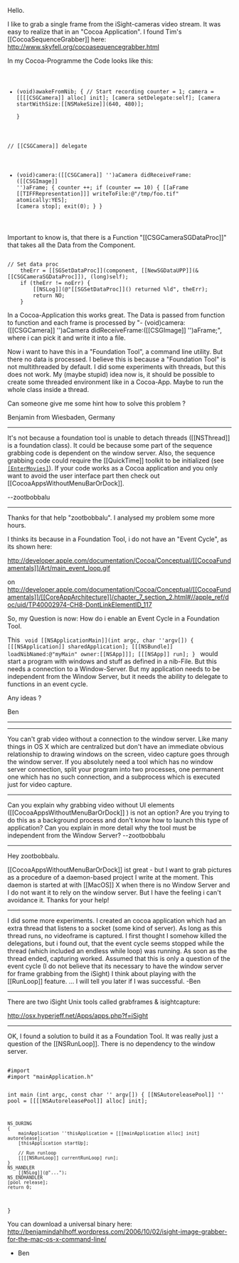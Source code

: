 

Hello.

I like to grab a single frame from the iSight-cameras video stream.
It was easy to realize that in an "Cocoa Application". I found Tim's [[CocoaSequenceGrabber]] here:
http://www.skyfell.org/cocoasequencegrabber.html

In my Cocoa-Programme the Code looks like this:
<code>
- (void)awakeFromNib;
{
	// Start recording
	counter = 1;
	camera = [[[[CSGCamera]] alloc] init];
	[camera setDelegate:self];
	[camera startWithSize:[[NSMakeSize]](640, 480)];	
}

// [[CSGCamera]] delegate

- (void)camera:([[CSGCamera]] '')aCamera didReceiveFrame:([[CSGImage]] '')aFrame;
{
	counter ++;
	if (counter == 10)
	{
		[[aFrame [[TIFFRepresentation]]] writeToFile:@"/tmp/foo.tif" atomically:YES];
	       [camera stop];
	       exit(0);
	}
}

</code>

Important to know is, that there is a Function "[[CSGCameraSGDataProc]]" that takes all the Data from the Component.

<code>
// Set data proc
    theErr = [[SGSetDataProc]](component, [[NewSGDataUPP]](&[[CSGCameraSGDataProc]]), (long)self);
    if (theErr != noErr) {
        [[NSLog]](@"[[SGSetDataProc]]() returned %ld", theErr);
        return NO;
    }
</code>

In a Cocoa-Application this works great. The Data is passed from function to function and each frame is processed by 
"- (void)camera:([[CSGCamera]] '')aCamera didReceiveFrame:([[CSGImage]] '')aFrame;", where i can pick it and write it into a file.

Now i want to have this in a "Foundation Tool", a command line utility. But there no data is processed. I believe this is because a "Foundation Tool" is not multithreaded by default. I did some experiments with threads, but this does not work. My (maybe stupid) idea now is, it should be possible to create some threaded environment like in a Cocoa-App. Maybe to run the whole class inside a thread.

Can someone give me some hint how to solve this problem ?

Benjamin from Wiesbaden, Germany

----

It's not because a foundation tool is unable to detach threads ([[NSThread]] is a foundation class). It could be because some part of the sequence grabbing code is dependent on the window server. Also, the sequence grabbing code could require the [[QuickTime]] toolkit to be initialized (see <code>[[EnterMovies]]()</code>). If your code works as a Cocoa application and you only want to avoid the user interface part then check out [[CocoaAppsWithoutMenuBarOrDock]]. 

--zootbobbalu

----

Thanks for that help "zootbobbalu". 
I analysed my problem some more hours.

 I thinks its because in a Foundation Tool, i do not have an "Event Cycle", as its shown here:

http://developer.apple.com/documentation/Cocoa/Conceptual/[[CocoaFundamentals]]/Art/main_event_loop.gif

on http://developer.apple.com/documentation/Cocoa/Conceptual/[[CocoaFundamentals]]/[[CoreAppArchitecture]]/chapter_7_section_2.html#//apple_ref/doc/uid/TP40002974-CH8-DontLinkElementID_117

So, my Question is now: How do i enable an Event Cycle in a Foundation Tool.

This
<code>
void [[NSApplicationMain]](int argc, char ''argv[]) {
    [[[NSApplication]] sharedApplication];
    [[[NSBundle]] loadNibNamed:@"myMain" owner:[[NSApp]]];
    [[[NSApp]] run];
}
</code> 
would start a program with windows and stuff as defined in a nib-File. But this needs a connection to a Window-Server. 
But my application needs to be independent from the Window Server, but it needs the ability to delegate to functions in an event cycle.

Any ideas ?

Ben

----
----
You can't grab video without a connection to the window server. Like many things in OS X which are centralized but don't have an immediate obvious relationship to drawing windows on the screen, video capture goes through the window server. If you absolutely need a tool which has no window server connection, split your program into two processes, one permanent one which has no such connection, and a subprocess which is executed just for video capture.

----

Can you explain why grabbing video without UI elements ([[CocoaAppsWithoutMenuBarOrDock]] ) is not an option? Are you trying to do this as a background process and don't know how to launch this type of application? Can you explain in more detail why the tool must be independent from the Window Server? --zootbobbalu

----

Hey zootbobbalu.

[[CocoaAppsWithoutMenuBarOrDock]] ist great - but I want to grab pictures as a procedure of a daemon-based project I write at the moment. This daemon is started at with [[MacOS]] X when there is no Window Server and I do not want it to rely on the window server. But I have the feeling i can't avoidance it. Thanks for your help!

----

I did some more experiments. I created an cocoa application which had an extra thread that listens to a socket (some kind of server). As long as this thread runs, no videoframe is captured. I first thought I somehow killed the delegations, but i found out, that the event cycle seems stopped while the thread (which included an endless while loop) was running. As soon as the thread ended, capturing worked.
Assumed that this is only a question of the event cycle (I do not believe that its necessary to have the window server for frame grabbing from the iSight) I think about playing with the [[RunLoop]] feature. ... I will tell you later if I was successful. -Ben

----

There are two iSight Unix tools called grabframes & isightcapture:

http://osx.hyperjeff.net/Apps/apps.php?f=iSight

----

OK, I found a solution to build it as a Foundation Tool. It was really just a question of the [[NSRunLoop]]. There is no dependency to the window server. 

<code>
#import <Foundation/Foundation.h>
#import "mainApplication.h"

int main (int argc, const char '' argv[]) {
	[[NSAutoreleasePool]] '' pool = [[[[NSAutoreleasePool]] alloc] init];
	
	NS_DURING
	{
		mainApplication ''thisApplication = [[[mainApplication alloc] init] autorelease];
		[thisApplication startUp];
		
		// Run runloop
		[[[[NSRunLoop]] currentRunLoop] run];
	}
	NS_HANDLER
		[[NSLog]](@"...");
	NS_ENDHANDLER
	[pool release];
	return 0;
}
</code>

You can download a universal binary here: http://benjamindahlhoff.wordpress.com/2006/10/02/isight-image-grabber-for-the-mac-os-x-command-line/
- Ben